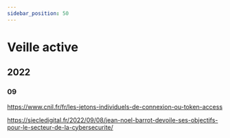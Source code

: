 ```yaml
---
sidebar_position: 50
---
```


# Veille active

## 2022

### 09

https://www.cnil.fr/fr/les-jetons-individuels-de-connexion-ou-token-access

https://siecledigital.fr/2022/09/08/jean-noel-barrot-devoile-ses-objectifs-pour-le-secteur-de-la-cybersecurite/

